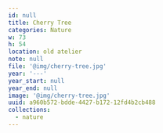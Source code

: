 ```yaml
---
id: null
title: Cherry Tree
categories: Nature
w: 73
h: 54
location: old atelier
note: null
file: '@img/cherry-tree.jpg'
year: '---'
year_start: null
year_end: null
image: '@img/cherry-tree.jpg'
uuid: a960b572-bdde-4427-b172-12fd4b2cb488
collections:
  - nature
---
```


